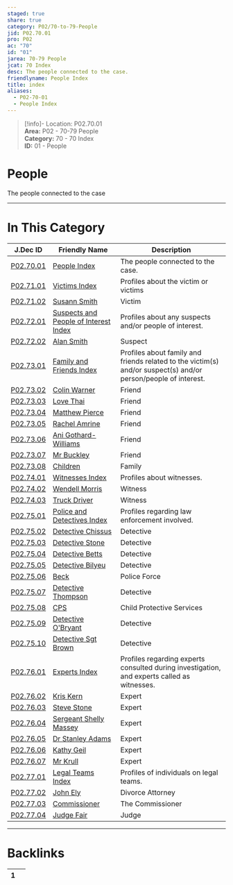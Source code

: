```yaml
---  
staged: true  
share: true  
category: P02/70-to-79-People  
jid: P02.70.01  
pro: P02  
ac: "70"  
id: "01"  
jarea: 70-79 People  
jcat: 70 Index  
desc: The people connected to the case.  
friendlyname: People Index  
title: index  
aliases:  
  - P02-70-01  
  - People Index  
---  
```

>[!info]- Location: P02.70.01  
>**Area:** P02 - 70-79 People  
>**Category:** 70 - 70 Index  
>**ID:** 01 - People  
  
# People  
  
The people connected to the case  
  
  
  
---  
# In This Category  
  
| J.Dec ID                                                                                                          | Friendly Name                                                                                                                         | Description                                                                                                    |  
| ----------------------------------------------------------------------------------------------------------------- | ------------------------------------------------------------------------------------------------------------------------------------- | -------------------------------------------------------------------------------------------------------------- |  
| [P02.70.01](index.md#)                                            | [People Index](index.md#)                                                             | The people connected to the case.                                                                              |  
| [P02.71.01](./71-Victims/index.md#)                                 | [Victims Index](./71-Victims/index.md#)                                                 | Profiles about the victim or victims                                                                           |  
| [P02.71.02](./71-Victims/02-Susann-Smith.md#)                       | [Susann Smith](./71-Victims/02-Susann-Smith.md#)                                        | Victim                                                                                                         |  
| [P02.72.01](./72-Suspects-and-People-of-Interest/index.md#)         | [Suspects and People of Interest Index](./72-Suspects-and-People-of-Interest/index.md#) | Profiles about any suspects and/or people of interest.                                                         |  
| [P02.72.02](./72-Suspects-and-People-of-Interest/02-Alan-Smith.md#) | [Alan Smith](./72-Suspects-and-People-of-Interest/02-Alan-Smith.md#)                    | Suspect                                                                                                        |  
| [P02.73.01](./73-Family-and-Friends/index.md#)                      | [Family and Friends Index](./73-Family-and-Friends/index.md#)                           | Profiles about family and friends related to the victim(s) and/or suspect(s) and/or person/people of interest. |  
| [P02.73.02](./73-Family-and-Friends/02-Colin-Warner.md#)            | [Colin Warner](./73-Family-and-Friends/02-Colin-Warner.md#)                             | Friend                                                                                                         |  
| [P02.73.03](./73-Family-and-Friends/03-Love-Thai.md#)               | [Love Thai](./73-Family-and-Friends/03-Love-Thai.md#)                                   | Friend                                                                                                         |  
| [P02.73.04](./73-Family-and-Friends/04-Matthew-Pierce.md#)          | [Matthew Pierce](./73-Family-and-Friends/04-Matthew-Pierce.md#)                         | Friend                                                                                                         |  
| [P02.73.05](./73-Family-and-Friends/05-Rachel-Amrine.md#)           | [Rachel Amrine](./73-Family-and-Friends/05-Rachel-Amrine.md#)                           | Friend                                                                                                         |  
| [P02.73.06](./73-Family-and-Friends/06-Ani-Gothard-Williams.md#)    | [Ani Gothard-Williams](./73-Family-and-Friends/06-Ani-Gothard-Williams.md#)             | Friend                                                                                                         |  
| [P02.73.07](./73-Family-and-Friends/07-Mr-Buckley.md#)              | [Mr Buckley](./73-Family-and-Friends/07-Mr-Buckley.md#)                                 | Friend                                                                                                         |  
| [P02.73.08](./73-Family-and-Friends/08-Children.md#)                | [Children](./73-Family-and-Friends/08-Children.md#)                                     | Family                                                                                                         |  
| [P02.74.01](./74-Witnesses/index.md#)                               | [Witnesses Index](./74-Witnesses/index.md#)                                             | Profiles about witnesses.                                                                                      |  
| [P02.74.02](./74-Witnesses/02-Wendell-Morris.md#)                   | [Wendell Morris](./74-Witnesses/02-Wendell-Morris.md#)                                  | Witness                                                                                                        |  
| [P02.74.03](./74-Witnesses/03-Truck-Driver.md#)                     | [Truck Driver](./74-Witnesses/03-Truck-Driver.md#)                                      | Witness                                                                                                        |  
| [P02.75.01](./75-Police-and-Detectives/index.md#)                   | [Police and Detectives Index](./75-Police-and-Detectives/index.md#)                     | Profiles regarding law enforcement involved.                                                                   |  
| [P02.75.02](./75-Police-and-Detectives/02-Detective-Chissus.md#)    | [Detective Chissus](./75-Police-and-Detectives/02-Detective-Chissus.md#)                | Detective                                                                                                      |  
| [P02.75.03](./75-Police-and-Detectives/03-Detective-Stone.md#)      | [Detective Stone](./75-Police-and-Detectives/03-Detective-Stone.md#)                    | Detective                                                                                                      |  
| [P02.75.04](./75-Police-and-Detectives/04-Detective-Betts.md#)      | [Detective Betts](./75-Police-and-Detectives/04-Detective-Betts.md#)                    | Detective                                                                                                      |  
| [P02.75.05](./75-Police-and-Detectives/05-Detective-Bilyeu.md#)     | [Detective Bilyeu](./75-Police-and-Detectives/05-Detective-Bilyeu.md#)                  | Detective                                                                                                      |  
| [P02.75.06](./75-Police-and-Detectives/06-Beck.md#)                 | [Beck](./75-Police-and-Detectives/06-Beck.md#)                                          | Police Force                                                                                                   |  
| [P02.75.07](./75-Police-and-Detectives/07-Detective-Thompson.md#)   | [Detective Thompson](./75-Police-and-Detectives/07-Detective-Thompson.md#)              | Detective                                                                                                      |  
| [P02.75.08](./75-Police-and-Detectives/08-CPS.md#)                  | [CPS](./75-Police-and-Detectives/08-CPS.md#)                                            | Child Protective Services                                                                                      |  
| [P02.75.09](./75-Police-and-Detectives/09-Detective-O%E2%80%99Bryant.md#)   | [Detective O'Bryant](./75-Police-and-Detectives/09-Detective-O%E2%80%99Bryant.md#)              | Detective                                                                                                      |  
| [P02.75.10](./75-Police-and-Detectives/10-Detective-Sgt-Brown.md#)  | [Detective Sgt Brown](./75-Police-and-Detectives/10-Detective-Sgt-Brown.md#)            | Detective                                                                                                      |  
| [P02.76.01](./76-Experts/index.md#)                                 | [Experts Index](./76-Experts/index.md#)                                                 | Profiles regarding experts consulted during investigation, and experts called as witnesses.                    |  
| [P02.76.02](./76-Experts/02-Kris-Kern.md#)                          | [Kris Kern](./76-Experts/02-Kris-Kern.md#)                                              | Expert                                                                                                         |  
| [P02.76.03](./76-Experts/03-Steve-Stone.md#)                        | [Steve Stone](./76-Experts/03-Steve-Stone.md#)                                          | Expert                                                                                                         |  
| [P02.76.04](./76-Experts/04-Sergeant-Shelly-Massey.md#)             | [Sergeant Shelly Massey](./76-Experts/04-Sergeant-Shelly-Massey.md#)                    | Expert                                                                                                         |  
| [P02.76.05](./76-Experts/05-Dr-Stanley-Adams.md#)                   | [Dr Stanley Adams](./76-Experts/05-Dr-Stanley-Adams.md#)                                | Expert                                                                                                         |  
| [P02.76.06](./76-Experts/06-Kathy-Geil.md#)                         | [Kathy Geil](./76-Experts/06-Kathy-Geil.md#)                                            | Expert                                                                                                         |  
| [P02.76.07](./76-Experts/07-Mr-Krull.md#)                           | [Mr Krull](./76-Experts/07-Mr-Krull.md#)                                                | Expert                                                                                                         |  
| [P02.77.01](./77-Legal-Teams/index.md#)                             | [Legal Teams Index](./77-Legal-Teams/index.md#)                                         | Profiles of individuals on legal teams.                                                                        |  
| [P02.77.02](./77-Legal-Teams/02-John-Ely.md#)                       | [John Ely](./77-Legal-Teams/02-John-Ely.md#)                                            | Divorce Attorney                                                                                               |  
| [P02.77.03](./77-Legal-Teams/03-Commissioner.md#)                   | [Commissioner](./77-Legal-Teams/03-Commissioner.md#)                                    | The Commissioner                                                                                               |  
| [P02.77.04](./77-Legal-Teams/04-Judge-Fair.md#)                     | [Judge Fair](./77-Legal-Teams/04-Judge-Fair.md#)                                        | Judge                                                                                                          |  
  
  
---  
# Backlinks  
<div><table class="dataview table-view-table"><thead class="table-view-thead"><tr class="table-view-tr-header"><th class="table-view-th"><span></span><span class="dataview small-text">1</span></th><th class="table-view-th"><span></span></th></tr></thead><tbody class="table-view-tbody"></tbody></table></div>